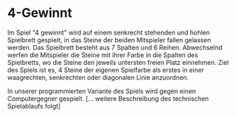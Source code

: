 # 4-Gewinnt

Im Spiel "4 gewinnt" wird auf einem senkrecht stehenden und hohlen Spielbrett gespielt, in das Steine der beiden Mitspieler fallen gelassen werden. Das Spielbrett besteht aus 7 Spalten und 6 Reihen. Abwechselnd werfen die Mitspieler die Steine mit ihrer Farbe in die Spalten des Spielbretts, wo die Steine den jeweils untersten freien Platz einnehmen. Ziel des Spiels ist es, 4 Steine der eigenen Spielfarbe als erstes in einer waagrechten, senkrechten oder diagonalen Linie anzuordnen. 

In unserer programmierten Variante des Spiels wird gegen einen Computergegner gespielt. 
[... weitere Beschreibung des technischen Spielablaufs folgt]
